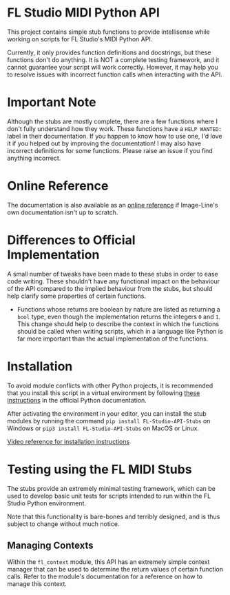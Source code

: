 # FL Studio MIDI Python API

This project contains simple stub functions to provide intellisense while
working on scripts for FL Studio's MIDI Python API.

Currently, it only provides function definitions and docstrings, but these
functions don't do anything. It is NOT a complete testing framework, and it
cannot guarantee your script will work correctly. However, it may help you to
resolve issues with incorrect function calls when interacting with the API.

# Important Note

Although the stubs are mostly complete, there are a few functions where I don't
fully understand how they work. These functions have a `HELP WANTED:` label in
their documentation. If you happen to know how to use one, I'd love it if you
helped out by improving the documentation! I may also have incorrect
definitions for some functions. Please raise an issue if you find anything
incorrect.

# Online Reference

The documentation is also available as an
[online reference](https://miguelguthridge.github.io/FL-Midi-Docs) if
Image-Line's own documentation isn't up to scratch.

# Differences to Official Implementation

A small number of tweaks have been made to these stubs in order to ease code
writing. These shouldn't have any functional impact on the behaviour of the API
compared to the implied behaviour from the stubs, but should help clarify some
properties of certain functions.

 * Functions whose returns are boolean by nature are listed as returning a
 `bool` type, even though the implementation returns the integers `0` and `1`.
 This change should help to describe the context in which the functions should
 be called when writing scripts, which in a language like Python is far more
 important than the actual implementation of the functions.

# Installation

To avoid module conflicts with other Python projects, it is recommended that
you install this script in a virtual environment by following
[these instructions](https://docs.python.org/3/library/venv.html) in the
official Python documentation.

After activating the environment in your editor, you can install the stub
modules by running the command `pip install FL-Studio-API-Stubs` on Windows or
`pip3 install FL-Studio-API-Stubs` on MacOS or Linux.

[Video reference for installation instructions](https://youtu.be/6_KdXJIfeoI)

# Testing using the FL MIDI Stubs

The stubs provide an extremely minimal testing framework, which can be used to
develop basic unit tests for scripts intended to run within the FL Studio
Python environment.

Note that this functionality is bare-bones and terribly designed, and is thus
subject to change without much notice.

## Managing Contexts

Within the `fl_context` module, this API has an extremely simple context
manager that can be used to determine the return values of certain function
calls. Refer to the module's documentation for a reference on how to manage
this context.
